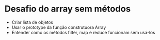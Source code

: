# Desafio do array sem métodos

- Criar lista de objetos
- Usar o prototype da função construtuora Array
- Entender como os métodos filter, map e reduce funcionam sem usá-los